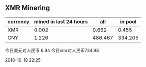 ## XMR Minering

|currency|mined in last 24 hours|all|in pool|
|---|---|---|---|
|XMR|0.002|0.662|0.455|
|CNY|1.226|486.467|334.205|

今日美元对人民币 6.94	今日xmr对人民币734.98


2018-10-18 22:25